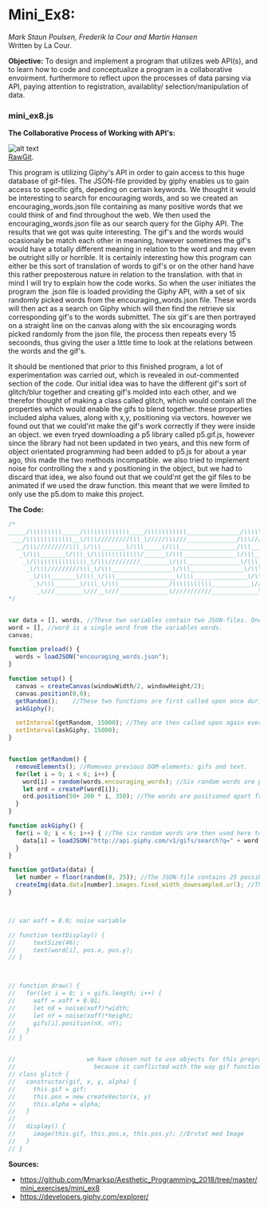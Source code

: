 # Mini_Ex8:
*Mark Staun Poulsen, Frederik la Cour and Martin Hansen*  
Written by La Cour.

**Objective:**
To design and implement a program that utilizes web API(s), and to learn how to code and conceptualize a program in a collaborative envoirment. furthermore to reflect upon the processes of data parsing via API, paying attention to registration, availablity/ selection/manipulation of data.

### mini_ex8.js
**The Collaborative Process of Working with API's:**

![alt text](https://github.com/L4COUR/Aesthetic_Programming_Mini_Ex-s/blob/master/Mini_Ex8/Screen%20Shot%202018-04-08%20at%2015.32.37.png "mini_ex8.js")
</br>
[RawGit](https://cdn.rawgit.com/Mmarksp/Aesthetic_Programming_2018/fc238976/mini_exercises/mini_ex8/index_mini_ex8.html).

This program is utilizing Giphy's API in order to gain access to this huge database of gif-files. The JSON-file provided by giphy enables us to gain access to specific gifs, depeding on certain keywords. We thought it would be interesting to search for encouraging words, and so we created an encouraging_words.json file containing as many positive words that we could think of and find throughout the web. We then used the encouraging_words.json file as our search query for the Giphy API. The results that we got was quite interesting. The gif's and the words would ocasionaly be match each other in meaning, however sometimes the gif's would have a totally different meaning in relation to the word and may even be outright silly or horrible. It is certainly interesting how this program can either be this sort of translation of words to gif's or on the other hand have this rather preposterous nature in relation to the translation. with that in mind I will try to explain how the code works. So when the user initiates the program the .json file is loaded providing the Giphy API, with a set of six randomly picked words from the encouraging_words.json file. These words will then act as a search on Giphy which will then find the retrieve six corresponding gif's to the words submittet. The six gif's are then portrayed on a straight line on the canvas along with the six encouraging words picked randomly from the json file, the process then repeats every 15 secoonds, thus giving the user a little time to look at the relations between the words and the gif's.
</br>

It should be mentioned that prior to this finished program, a lot of experimentation was carried out, which is revealed in out-commented section of the code. Our initial idea was to have the different gif's sort of glitch/blur together and creating gif's molded into each other, and we therefor thought of making a class called glitch, which would contain all the properties which would enable the gifs to blend together. these properties included alpha values, along with x,y, positioning via vectors. however we found out that we could'nt make the gif's work correctly if they were inside an object. we even tryed downloading a p5 library called p5.gif.js, however since the library had not been updated in two years, and this new form of object orientated programming had been added to p5.js for about a year ago, this made the two methods incompatible. we also tried to implement noise for controlling the x and y positioning in the object, but we had to discard that idea, we also found out that we could'nt get the gif files to be animated if we used the draw function. this meant that we were limited to only use the p5.dom to make this project. 

**The Code:**

```javascript
/*
_____/\\\\\\\\\_____/\\\\\\\\\\\\\____/\\\\\\\\\\\_______________/\\\\\\\\\\\\__/\\\\\\\\\\\__/\\\\\\\\\\\\\\\_____/\\\\\\\\\\\___
 ___/\\\\\\\\\\\\\__\/\\\/////////\\\_\/////\\\///______________/\\\//////////__\/////\\\///__\/\\\///////////____/\\\/////////\\\_
  __/\\\/////////\\\_\/\\\_______\/\\\_____\/\\\________________/\\\_________________\/\\\_____\/\\\______________\//\\\______\///__
   _\/\\\_______\/\\\_\/\\\\\\\\\\\\\/______\/\\\_______________\/\\\____/\\\\\\\_____\/\\\_____\/\\\\\\\\\\\_______\////\\\_________
    _\/\\\\\\\\\\\\\\\_\/\\\/////////________\/\\\_______________\/\\\___\/////\\\_____\/\\\_____\/\\\///////___________\////\\\______
     _\/\\\/////////\\\_\/\\\_________________\/\\\_______________\/\\\_______\/\\\_____\/\\\_____\/\\\_____________________\////\\\___
      _\/\\\_______\/\\\_\/\\\_________________\/\\\_______________\/\\\_______\/\\\_____\/\\\_____\/\\\______________/\\\______\//\\\__
       _\/\\\_______\/\\\_\/\\\______________/\\\\\\\\\\\___________\//\\\\\\\\\\\\/___/\\\\\\\\\\\_\/\\\_____________\///\\\\\\\\\\\/___
        _\///________\///__\///______________\///////////_____________\////////////____\///////////__\///________________\///////////_____
*/


var data = [], words, //These two variables contain two JSON-files. One is an array, because it contains multiple instanses of the same set of strings (see line 45). Therefore it becomes an array containing arrays (since a JSON-file is an array once loaded).
word = [], //word is a single word from the variables words.
canvas;

function preload() {
  words = loadJSON("encouraging_words.json");
}

function setup() {
  canvas = createCanvas(windowWidth/2, windowHeight/2);
  canvas.position(0,0);
  getRandom();    //These two functions are first called upon once during setup.
  askGiphy();

  setInterval(getRandom, 15000); //They are then called upon again every 15 seconds.
  setInterval(askGiphy, 15000);
}


function getRandom() {
  removeElements(); //Removes previous DOM-elements: gifs and text.
  for(let i = 0; i < 6; i++) {
    word[i] = random(words.encouraging_words); //Six random words are picked out from the JSON-file over this for-loop
    let ord = createP(word[i]);
    ord.position(50+ 200 * i, 350); //The words are positioned apart from one another using the i-value to multiply.
  }
}

function askGiphy() {
  for(i = 0; i < 6; i++) { //The six random words are then used here to get six completely different JSON-files.
    data[i] = loadJSON("http://api.giphy.com/v1/gifs/search?q=" + word[i] + "&api_key=dc6zaTOxFJmzC&limit=25", gotData); //The callback function makes it so that gotData will run for every iteration of the loop right after this line here.
  }
}

function gotData(data) {
  let number = floor(random(0, 25)); //The JSON-file contains 25 possible gifs. As one file is loaded, the program will use a random number to pick one gif out.
  createImg(data.data[number].images.fixed_width_downsampled.url); //The gif is then displayed. fixed_width_downsampled was the only option we deemed was workable for our program.
}



// var xoff = 0.0; noise variable

// function textDisplay() {
//     textSize(46);
//     text(word[i], pos.x, pos.y);
// }



// function draw() {
//   for(let i = 0; i < gifs.length; i++) {
//     xoff = xoff + 0.01;
//     let nX = noise(xoff)*width;
//     let nY = noise(xoff)*height;
//     gifs[i].position(nX, nY);
//   }
// }


//                    we have chosen not to use objects for this program,
//                      because it conflicted with the way gif function
// class glitch {
//   constructor(gif, x, y, alpha) {
//     this.gif = gif;
//     this.pos = new createVector(x, y)
//     this.alpha = alpha;
//   }
//
//   display() {
//     image(this.gif, this.pos.x, this.pos.y); //Erstat med Image
//   }
// }

```
**Sources:**
- https://github.com/Mmarksp/Aesthetic_Programming_2018/tree/master/mini_exercises/mini_ex8
- https://developers.giphy.com/explorer/
